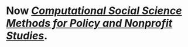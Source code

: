 # Now [_Computational Social Science Methods for Policy and Nonprofit Studies_](https://css.jima.me/).
